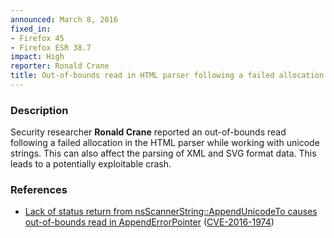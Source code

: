 ```yaml
---
announced: March 8, 2016
fixed_in:
- Firefox 45
- Firefox ESR 38.7
impact: High
reporter: Ronald Crane
title: Out-of-bounds read in HTML parser following a failed allocation
---
```


<h3>Description</h3>

<p>Security researcher <strong>Ronald Crane</strong> reported an out-of-bounds read
following a failed allocation in the HTML parser while working with unicode strings. This
can also affect the parsing of XML and SVG format data. This leads to a potentially
exploitable crash. 
</p>

<h3>References</h3>

<ul>
  <li><a href="https://bugzilla.mozilla.org/show_bug.cgi?id=1228103">
       Lack of status return from nsScannerString::AppendUnicodeTo causes out-of-bounds
read in AppendErrorPointer</a>
(<a href="http://cve.mitre.org/cgi-bin/cvename.cgi?name=CVE-2016-1974"
class="ex-ref">CVE-2016-1974</a>)</li>
</ul>

